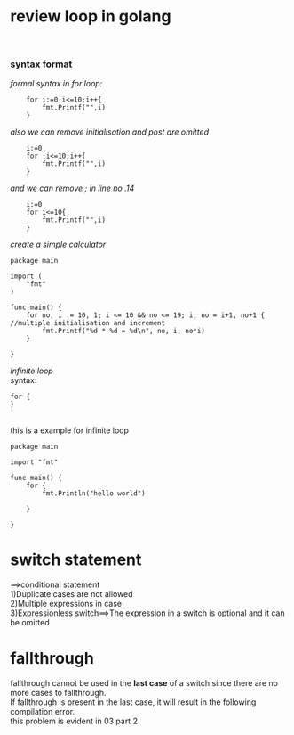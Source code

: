 # review loop in golang
<br>

### syntax format
_formal syntax in for loop:_
```
    for i:=0;i<=10;i++{
        fmt.Printf("",i)
    }
```
_also we can remove initialisation and post are omitted_
```
    i:=0
    for ;i<=10;i++{
        fmt.Printf("",i)
    }
```

_and we can remove ; in line no .14_
``` 
    i:=0
    for i<=10{
        fmt.Printf("",i)
    }
```
_create a simple calculator_
``` 
package main

import (  
    "fmt"
)

func main() {  
    for no, i := 10, 1; i <= 10 && no <= 19; i, no = i+1, no+1 { //multiple initialisation and increment
        fmt.Printf("%d * %d = %d\n", no, i, no*i)
    }

}
```


_infinite loop_
<br>
syntax:
``` 
for {
}
```


<br>
this is a example for infinite loop
<br>


```
package main

import "fmt"

func main() {
	for {
		fmt.Println("hello world")

	}

}
```
# switch statement

==>conditional statement
<br>
1)Duplicate cases are not allowed
<br>
2)Multiple expressions in case
<br>
3)Expressionless switch==>The expression in a switch is optional and it can be omitted


# fallthrough


fallthrough cannot be used in the **last case** of a switch since there are no more cases to fallthrough. 
<br>If fallthrough is present in the last case, it will result in the following compilation error.
<br>this problem is evident in 03 part 2
